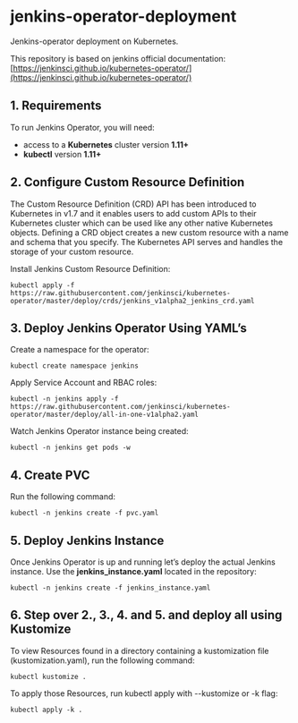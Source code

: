 # jenkins-operator-deployment
Jenkins-operator deployment on Kubernetes.

This repository is based on jenkins official documentation: [https://jenkinsci.github.io/kubernetes-operator/](https://jenkinsci.github.io/kubernetes-operator/)


## 1. Requirements

To run Jenkins Operator, you will need:

- access to a **Kubernetes** cluster version **1.11+**
- **kubectl** version **1.11+**


## 2. Configure Custom Resource Definition

The Custom Resource Definition (CRD) API has been introduced to Kubernetes in v1.7 and it enables users to add custom APIs to their Kubernetes cluster which can be used like any other native Kubernetes objects. Defining a CRD object creates a new custom resource with a name and schema that you specify. The Kubernetes API serves and handles the storage of your custom resource.

Install Jenkins Custom Resource Definition:

    kubectl apply -f https://raw.githubusercontent.com/jenkinsci/kubernetes-operator/master/deploy/crds/jenkins_v1alpha2_jenkins_crd.yaml


## 3. Deploy Jenkins Operator Using YAML’s

Create a namespace for the operator:

    kubectl create namespace jenkins

Apply Service Account and RBAC roles:

    kubectl -n jenkins apply -f https://raw.githubusercontent.com/jenkinsci/kubernetes-operator/master/deploy/all-in-one-v1alpha2.yaml

Watch Jenkins Operator instance being created:

    kubectl -n jenkins get pods -w


## 4. Create PVC

Run the following command:

    kubectl -n jenkins create -f pvc.yaml

## 5. Deploy Jenkins Instance

Once Jenkins Operator is up and running let’s deploy the actual Jenkins instance. Use the **jenkins_instance.yaml** located in the repository:

    kubectl -n jenkins create -f jenkins_instance.yaml

## 6. Step over 2., 3., 4. and 5. and deploy all using Kustomize

To view Resources found in a directory containing a kustomization file (kustomization.yaml), run the following command:

    kubectl kustomize .
    
To apply those Resources, run kubectl apply with --kustomize or -k flag:

    kubectl apply -k .


